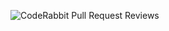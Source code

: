 ![CodeRabbit Pull Request Reviews](https://img.shields.io/coderabbit/prs/github/kam773/mail-service-laravel-ddd?utm_source=oss&utm_medium=github&utm_campaign=kam773%2Fmail-service-laravel-ddd&labelColor=171717&color=FF570A&link=https%3A%2F%2Fcoderabbit.ai&label=CodeRabbit+Reviews)
